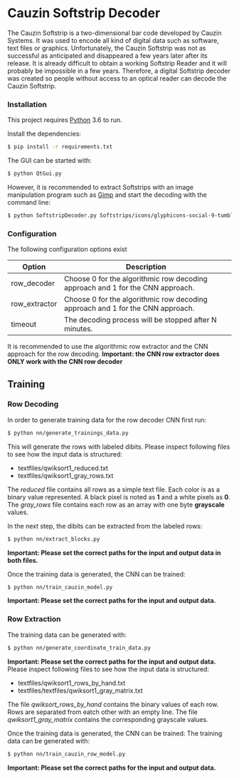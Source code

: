 # Cauzin Softstrip Decoder
The Cauzin Softstrip is a two-dimensional bar code developed by Cauzin Systems. It was used to encode all kind of digital data such as software, text files or graphics. Unfortunately, the Cauzin Softstrip was not as successful as anticipated and disappeared a few years later after its release. 
It is already difficult to obtain a working Softstrip Reader and it will probably be impossible in a few years. Therefore, a digital Softstrip decoder was created so people without access to an optical reader can decode the Cauzin Softstrip. 

### Installation

This project requires [Python](https://www.python.org/) 3.6 to run.

Install the dependencies:

```sh
$ pip install -r requirements.txt
```
The GUI can be started with:
```sh
$ python QtGui.py
```
However, it is recommended to extract Softstrips with an image manipulation program such as [Gimp](https://www.gimp.org/) and start the decoding with the command line:

```sh
$ python SoftstripDecoder.py Softstrips/icons/glyphicons-social-9-tumblr.png
```
### Configuration

The following configuration options exist

| Option | Description |
| ------ | ------ |
| row_decoder | Choose 0 for the algorithmic row decoding approach and 1 for the CNN approach. |
| row_extractor | Choose 0 for the algorithmic row decoding approach and 1 for the CNN approach. |
| timeout | The decoding process will be stopped after N minutes. |

It is recommended to use the algorithmic row extractor and the CNN approach for the row decoding.
**Important: the CNN row extractor does ONLY work with the CNN row decoder**

## Training 
### Row Decoding
In order to generate training data for the row decoder CNN first run:
```sh
$ python nn/generate_trainings_data.py
```
This will generate the rows with labeled dibits. Please inspect following files to see how the input data is structured:
- textfiles/qwiksort1_reduced.txt
- textfiles/qwiksort1_gray_rows.txt

The *reduced* file contains all rows as a simple text file. Each color is as a binary value represented. A black pixel is noted as **1** and a white pixels as **0**. The *gray_rows* file contains each row as an array with one byte **grayscale** values.

In the next step, the dibits can be extracted from the labeled rows:
```sh
$ python nn/extract_blocks.py
```
**Important: Please set the correct paths for the input and output data in both files.**

Once the training data is generated, the CNN can be trained:
```sh
$ python nn/train_cauzin_model.py
```
**Important: Please set the correct paths for the input and output data.**

### Row Extraction
The training data can be generated with:
```sh
$ python nn/generate_coordinate_train_data.py
```
**Important: Please set the correct paths for the input and output data.**
Please inspect following files to see how the input data is structured:
- textfiles/qwiksort1_rows_by_hand.txt
- textfiles/textfiles/qwiksort1_gray_matrix.txt

The file *qwiksort_rows_by_hand* contains the binary values of each row. Rows are separated from eatch other with an empty line. The file *qwiksort1_gray_matrix* contains the corresponding grayscale values.

Once the training data is generated, the CNN can be trained:
The training data can be generated with:
```sh
$ python nn/train_cauzin_row_model.py
```
**Important: Please set the correct paths for the input and output data.**
